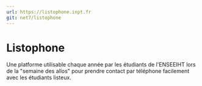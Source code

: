 ```yaml
---
url: https://listophone.inpt.fr
git: net7/listophone
---
```


# Listophone

Une platforme utilisable chaque année par les étudiants de l'ENSEEIHT lors de la "semaine des allos" pour prendre contact par téléphone facilement avec les étudiants listeux. 
